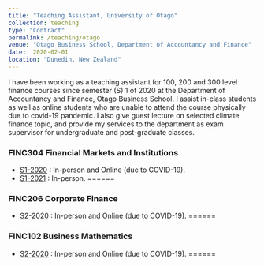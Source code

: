 ```yaml
---
title: "Teaching Assistant, University of Otago"
collection: teaching
type: "Contract"
permalink: /teaching/otago
venue: "Otago Business School, Department of Accountancy and Finance"
date:  2020-02-01
location: "Dunedin, New Zealand"
---
```


I have been working as a teaching assistant for 100, 200 and 300 level finance courses since semester (S) 1 of 2020 at the Department of Accountancy and Finance, Otago Business School. I assist in-class students as well as online students who are unable to attend the course physically due to covid-19 pandemic. I also give guest lecture on selected climate finance topic, and provide my services to the department as exam supervisor for undergraduate and post-graduate classes.

### FINC304 Financial Markets and Institutions 
* [S1-2020](https://www.otago.ac.nz/courses/papers/index.html?papercode=FINC304#2022) : In-person and Online (due to COVID-19).
* [S1-2021](https://www.otago.ac.nz/courses/papers/index.html?papercode=FINC304#2022) : In-person.
======

### FINC206 Corporate Finance 
* [S2-2020](https://www.otago.ac.nz/courses/papers/index.html?papercode=FINC206#2022) : In-person and Online (due to COVID-19).
======

### FINC102 Business Mathematics 
* [S2-2020](https://www.otago.ac.nz/courses/papers/?papercode=FINC102#2022) : In-person and Online (due to COVID-19).
======
